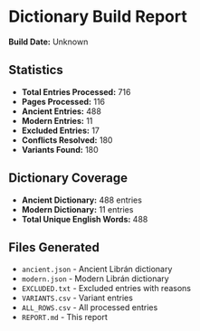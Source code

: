 # Dictionary Build Report

**Build Date:** Unknown

## Statistics

- **Total Entries Processed:** 716
- **Pages Processed:** 116
- **Ancient Entries:** 488
- **Modern Entries:** 11
- **Excluded Entries:** 17
- **Conflicts Resolved:** 180
- **Variants Found:** 180

## Dictionary Coverage

- **Ancient Dictionary:** 488 entries
- **Modern Dictionary:** 11 entries
- **Total Unique English Words:** 488

## Files Generated

- `ancient.json` - Ancient Librán dictionary
- `modern.json` - Modern Librán dictionary
- `EXCLUDED.txt` - Excluded entries with reasons
- `VARIANTS.csv` - Variant entries
- `ALL_ROWS.csv` - All processed entries
- `REPORT.md` - This report
